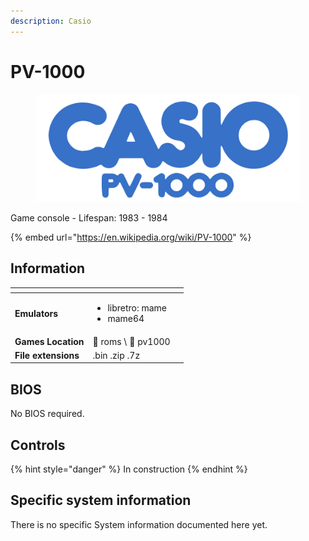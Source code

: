```yaml
---
description: Casio
---
```


# PV-1000

<figure><img src="https://raw.githubusercontent.com/fabricecaruso/es-theme-carbon/52ff37c9e265587d006945a2ba695b5a962b3a3d/art/logos/pv1000.svg" alt=""><figcaption></figcaption></figure>

Game console - Lifespan: 1983 - 1984

{% embed url="https://en.wikipedia.org/wiki/PV-1000" %}

## Information

<table data-header-hidden><thead><tr><th></th><th></th><th data-hidden></th></tr></thead><tbody><tr><td><strong>Emulators</strong></td><td><ul><li>libretro: mame</li><li>mame64</li></ul></td><td></td></tr><tr><td><strong>Games Location</strong></td><td><span data-gb-custom-inline data-tag="emoji" data-code="1f4c1">📁</span> roms \ <span data-gb-custom-inline data-tag="emoji" data-code="1f4c2">📂</span> pv1000</td><td></td></tr><tr><td><strong>File extensions</strong></td><td>.bin .zip .7z</td><td></td></tr></tbody></table>

## BIOS

No BIOS required.

## Controls

{% hint style="danger" %}
In construction
{% endhint %}

## Specific system information

There is no specific System information documented here yet.

